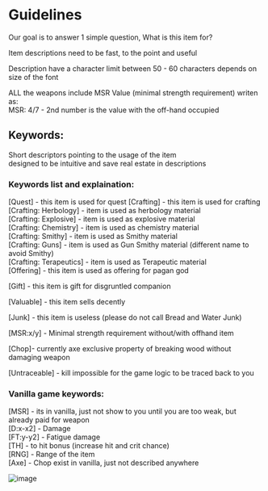 # Guidelines
Our goal is to answer 1 simple question, What is this item for?

Item descriptions need to be fast, to the point and useful

Description have a character limit between 50 - 60 characters depends on size of the font

ALL the weapons include MSR Value (minimal strength requirement) writen as:  
MSR: 4/7 - 2nd number is the value with the off-hand occupied

## Keywords:

Short descriptors pointing to the usage of the item  
designed to be intuitive and save real estate in descriptions


### Keywords list and explaination:

[Quest] - this item is used for quest
[Crafting] - this item is used for crafting  
[Crafting: Herbology] - item is used as herbology material  
[Crafting: Explosive] - item is used as explosive material  
[Crafting: Chemistry] - item is used as chemistry material  
[Crafting: Smithy] - item is used as Smithy material  
[Crafting: Guns] - item is used as Gun Smithy material (different name to avoid Smithy)  
[Crafting: Terapeutics] - item is used as Terapeutic material  
[Offering] - this item is used as offering for pagan god

[Gift] - this item is gift for disgruntled companion

[Valuable] - this item sells decently

[Junk] - this item is useless (please do not call Bread and Water Junk)

[MSR:x/y] - Minimal strength requirement without/with offhand item

[Chop]- currently axe exclusive property of breaking wood without damaging weapon

[Untraceable] - kill impossible for the game logic to be traced back to you

### Vanilla game keywords:

[MSR] - its in vanilla, just not show to you until you are too weak, but already paid for weapon    
[D:x-x2] - Damage    
[FT:y-y2] - Fatigue damage  
[TH] - to hit bonus (increase hit and crit chance)     
[RNG] - Range of the item  
[Axe] - Chop exist in vanilla, just not described anywhere  

![image](https://github.com/user-attachments/assets/903f90ea-efeb-4d64-9d17-6b1a72b5e1f0)

